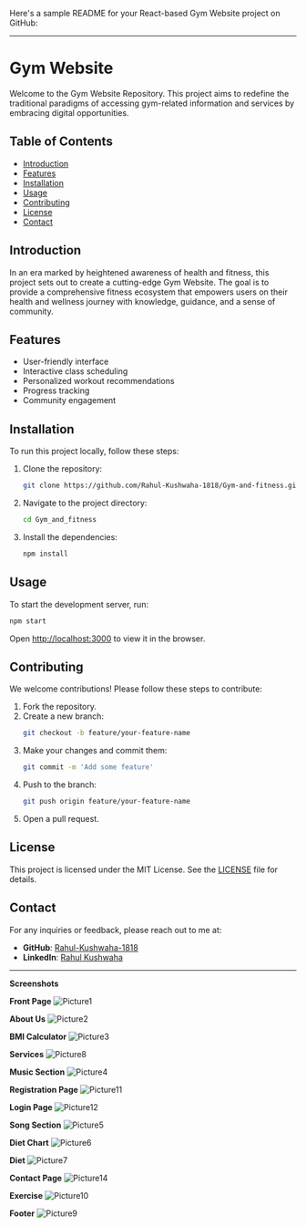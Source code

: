 Here's a sample README for your React-based Gym Website project on GitHub:

---

# Gym Website

Welcome to the Gym Website Repository. This project aims to redefine the traditional paradigms of accessing gym-related information and services by embracing digital opportunities.

## Table of Contents

- [Introduction](#introduction)
- [Features](#features)
- [Installation](#installation)
- [Usage](#usage)
- [Contributing](#contributing)
- [License](#license)
- [Contact](#contact)

## Introduction

In an era marked by heightened awareness of health and fitness, this project sets out to create a cutting-edge Gym Website. The goal is to provide a comprehensive fitness ecosystem that empowers users on their health and wellness journey with knowledge, guidance, and a sense of community.

## Features

- User-friendly interface
- Interactive class scheduling
- Personalized workout recommendations
- Progress tracking
- Community engagement

## Installation

To run this project locally, follow these steps:

1. Clone the repository:
   ```sh
   git clone https://github.com/Rahul-Kushwaha-1818/Gym-and-fitness.git
   ```
2. Navigate to the project directory:
   ```sh
   cd Gym_and_fitness
   ```
3. Install the dependencies:
   ```sh
   npm install
   ```

## Usage

To start the development server, run:
```sh
npm start
```

Open [http://localhost:3000](http://localhost:3000) to view it in the browser.

## Contributing

We welcome contributions! Please follow these steps to contribute:

1. Fork the repository.
2. Create a new branch:
   ```sh
   git checkout -b feature/your-feature-name
   ```
3. Make your changes and commit them:
   ```sh
   git commit -m 'Add some feature'
   ```
4. Push to the branch:
   ```sh
   git push origin feature/your-feature-name
   ```
5. Open a pull request.

## License

This project is licensed under the MIT License. See the [LICENSE](LICENSE) file for details.

## Contact

For any inquiries or feedback, please reach out to me at:

- **GitHub**: [Rahul-Kushwaha-1818](https://github.com/Rahul-Kushwaha-1818/)
- **LinkedIn**: [Rahul Kushwaha](https://www.linkedin.com/in/rahul-kushwaha1818)

---

**Screenshots**

**Front Page**
![Picture1](https://github.com/Rahul-Kushwaha-1818/Gym-and-fitness/assets/174146333/d1b7f1fc-9309-46f5-90c1-a1d70fdf213e)


**About Us**
![Picture2](https://github.com/Rahul-Kushwaha-1818/Gym-and-fitness/assets/174146333/1872e5c8-a5c6-43eb-a19d-0e7b8548fabc)


**BMI Calculator**
![Picture3](https://github.com/Rahul-Kushwaha-1818/Gym-and-fitness/assets/174146333/05946e6b-48b2-4514-bb53-b66f653590fa)


**Services**
![Picture8](https://github.com/Rahul-Kushwaha-1818/Gym-and-fitness/assets/174146333/17b73b69-1836-4d10-9eae-ac0b316cde97)


**Music Section**
![Picture4](https://github.com/Rahul-Kushwaha-1818/Gym-and-fitness/assets/174146333/87092b21-aedd-4e9b-a9ed-ff909d93fb51)


**Registration Page**
![Picture11](https://github.com/Rahul-Kushwaha-1818/Gym-and-fitness/assets/174146333/3b787ead-1e38-4906-b722-e06d385a6310)


**Login Page**
![Picture12](https://github.com/Rahul-Kushwaha-1818/Gym-and-fitness/assets/174146333/114c1645-792e-4d2e-b16d-771c5749e34b)


**Song Section**
![Picture5](https://github.com/Rahul-Kushwaha-1818/Gym-and-fitness/assets/174146333/2613387f-7b58-4258-bd9a-abf8253e38b0)


**Diet Chart**
![Picture6](https://github.com/Rahul-Kushwaha-1818/Gym-and-fitness/assets/174146333/5fee9460-efa1-4e66-8846-b1ba25c54d3d)


**Diet**
![Picture7](https://github.com/Rahul-Kushwaha-1818/Gym-and-fitness/assets/174146333/6f9be49d-dff9-4731-ad12-5d1e1892a03f)


**Contact Page**
![Picture14](https://github.com/Rahul-Kushwaha-1818/Gym-and-fitness/assets/174146333/1d2037d9-e2d3-4eeb-a756-2462e530bdbc)


**Exercise**
![Picture10](https://github.com/Rahul-Kushwaha-1818/Gym-and-fitness/assets/174146333/dc654f30-eb2c-4fd5-a267-fb8848f254bb)


**Footer**
![Picture9](https://github.com/Rahul-Kushwaha-1818/Gym-and-fitness/assets/174146333/d01a50d6-a224-45c5-813d-03de6cf05f81)





